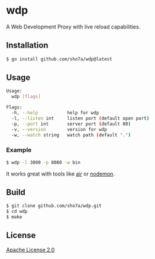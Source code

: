 # wdp

A Web Development Proxy with live reload capabilities.

## Installation

```bash
$ go install github.com/sho7a/wdp@latest
```

## Usage

```bash
Usage:
  wdp [flags]

Flags:
  -h, --help           help for wdp
  -l, --listen int     listen port (default open port)
  -p, --port int       server port (default 80)
  -v, --version        version for wdp
  -w, --watch string   watch path (default ".")
```

### Example

```bash
$ wdp -l 3000 -p 8080 -w bin
```

It works great with tools like [air](https://github.com/cosmtrek/air) or [nodemon](https://www.npmjs.com/package/nodemon).

## Build

```bash
$ git clone github.com/sho7a/wdp.git
$ cd wdp
$ make
```

## License

[Apache License 2.0](LICENSE)